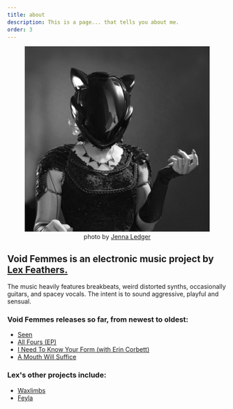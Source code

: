 ```yaml
---
title: about
description: This is a page... that tells you about me.
order: 3
---
```


<figure>
  <img id="headshot" src="/uploads/vf_crop_jledger2024.png" alt="Void Femmes" loading="lazy" />
  <figcaption style="text-align: center;">photo by <a href="https://www.jenna-ledger.com">Jenna Ledger</a></figcaption>
</figure>

## Void Femmes is an electronic music project by [Lex Feathers.](https://lexfeathers.ca)

The music heavily features breakbeats, weird distorted synths, occasionally guitars, and spacey vocals. The intent is to sound aggressive, playful and sensual.

### Void Femmes releases so far, from newest to oldest:
- [Seen](https://voidfemmes.bandcamp.com/track/seen)
- [All Fours (EP)](https://voidfemmes.bandcamp.com/album/all-fours)
- [I Need To Know Your Form (with Erin Corbett)](https://voidfemmes.bandcamp.com/track/i-need-to-know-your-form)
- [A Mouth Will Suffice](https://voidfemmes.bandcamp.com/track/a-mouth-will-suffice)

### Lex's other projects include:
- [Waxlimbs](https://waxlimbs.com)
- [Feyla](https://feyla.bandcamp.com)
